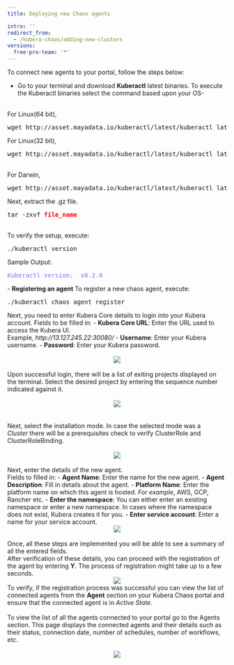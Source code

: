 ```yaml
---
title: Deploying new Chaos agents

intro: ''
redirect_from:
  - /kubera-chaos/adding-new-clusters
versions:
  free-pro-team: '*'
---
```


To connect new agents to your portal, follow the steps below:
- Go to your terminal and download <b>Kuberactl</b> latest binaries. To execute the Kuberactl binaries select the command based upon your OS- 
<br>
For Linux(64 bit), 
 <pre>wget http://asset.mayadata.io/kuberactl/latest/kuberactl_latest_Linux_x86_64.tar.gz</pre>
 For Linux(32 bit),
<pre>wget http://asset.mayadata.io/kuberactl/latest/kuberactl_latest_Linux_i386.tar.gz</pre>
 <br>
 For Darwin,
 <pre>wget http://asset.mayadata.io/kuberactl/latest/kuberactl_latest_Darwin_x86_64.tar.gz</pre>
 Next, extract the .gz file.
 <pre>tar -zxvf <b style="color:red">file_name</b></pre>
  <br>
  To verify the setup, execute:
  <pre>./kuberactl version</pre>
  Sample Output:
  <pre style="color:#9966ff">Kuberactl version:  v0.2.0</pre>
- <b>Registering an agent</b>
   To register a new chaos agent, execute:
   <pre>./kuberactl chaos agent register</pre> 
   Next, you need to enter Kubera Core details to login into your Kubera account.
   Fields to be filled in:
   - <b>Kubera Core URL</b>: Enter the URL used to access the Kubera UI. <br>
      Example, <i>http://13.127.245.22:30080/</i> 
   - <b>Username</b>: Enter your Kubera username.
   - <b>Password</b>: Enter your Kubera password.
  <br>
<br><center><img class="image-with-border" src="/assets/images/developer/adding-new-cluster/EnterKuberaDetails.png"></center>
<br>
  Upon successful login, there will be a list of exiting projects displayed on the terminal. Select the desired project by entering the sequence number indicated against it.
  <br>
<br><center><img class="image-with-border" src="/assets/images/developer/adding-new-cluster/ListOfProjects.png"></center>
<br>
<br>
  Next, select the installation mode. 
  In case the selected mode was a <i>Cluster</i> there will be a prerequisites check to verify ClusterRole and ClusterRoleBinding.
  <br>
<br><center><img class="image-with-border" src="/assets/images/developer/adding-new-cluster/InstallationMode.png"></center>
<br>
  Next, enter the details of the new agent.<br>
  Fields to filled in:
  - <b>Agent Name</b>: Enter the name for the new agent.
  - <b>Agent Description</b>: Fill in details about the agent.
  - <b>Platform Name</b>: Enter the platform name on which this agent is hosted. <i>For example</i>, AWS, GCP, Rancher etc.
  - <b>Enter the namespace</b>: You can either enter an existing namespace or enter a new namespace. In cases where the namespace does not exist, Kubera creates it for you.
  - <b>Enter service account</b>: Enter a name for your service account. 
<br><center><img class="image-with-border" src="/assets/images/developer/adding-new-cluster/AgentDetails.png"></center>
<br>
Once, all these steps are implemented you will be able to see a summary of all the entered fields. <br>After verification of these details, you can proceed with the registration of the agent by entering <b>Y</b>.
The process of registration might take up to a few seconds.
<br><center><img class="image-with-border" src="/assets/images/developer/adding-new-cluster/RegistrationSuccess.png"></center>
To verify, if the registration process was successful you can view the list of connected agents from the <b>Agent</b> section on your Kubera Chaos portal and ensure that the connected agent is in <i>Active State</i>. 
<br>
<br>
To view the list of all the agents connected to your portal go to the Agents section. This page displays the connected agents and their details such as their status, connection date, number of schedules, number of workflows, etc. 
<br>
<br><center><a href="/assets/images/developer/adding-new-cluster/AgentDashboardNew.png" target="_blank"><img class="image-with-border" src="/assets/images/developer/adding-new-cluster/AgentDashboardNew.png"></center>
